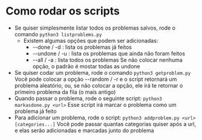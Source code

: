 # Como rodar os scripts

- Se quiser simplesmente listar todos os problemas salvos, rode o comando
  ```python3 listproblems.py```
  - Existem algumas opções que podem ser adicionadas:
      -  --done / -d : lista os problemas já feitos
      -  --undone / -u : lista os problemas que ainda não foram feitos
      -  --all / -a : lista todos os problemas
      Se não colocar nenhuma opção, o padrão é mostar todas as undone
- Se quiser codar um problema, rode o comando
  ```python3 getproblem.py```
  Você pode colocar a opção --random / -r e o script retornará um problema aleatório, ou,
  se não colocar a opção, ele irá te retornar o primeiro problema da fila (o mais antigo)
- Quando passar o problema, rode o seguinte script:
  ```python3 markasdone.py <url>```
  Esse script irá marcar o problema como um problema já feito
- Para adicionar um problema, rode o script:
  ```python3 addproblem.py <url> [categories...]```
  Você pode passar quantas categorias quiser após a url, e elas serão adicionadas e marcadas junto do problema
